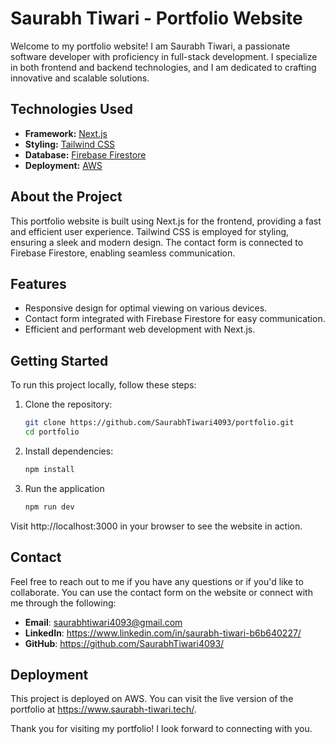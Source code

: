 # Saurabh Tiwari - Portfolio Website

Welcome to my portfolio website! I am Saurabh Tiwari, a passionate software developer with proficiency in full-stack development. I specialize in both frontend and backend technologies, and I am dedicated to crafting innovative and scalable solutions.

## Technologies Used

- **Framework:** [Next.js](https://nextjs.org/)
- **Styling:** [Tailwind CSS](https://tailwindcss.com/)
- **Database:** [Firebase Firestore](https://firebase.google.com/docs/firestore)
- **Deployment:** [AWS](https://aws.amazon.com/)

## About the Project

This portfolio website is built using Next.js for the frontend, providing a fast and efficient user experience. Tailwind CSS is employed for styling, ensuring a sleek and modern design. The contact form is connected to Firebase Firestore, enabling seamless communication.

## Features

- Responsive design for optimal viewing on various devices.
- Contact form integrated with Firebase Firestore for easy communication.
- Efficient and performant web development with Next.js.

## Getting Started

To run this project locally, follow these steps:

1. Clone the repository:

    ```bash
    git clone https://github.com/SaurabhTiwari4093/portfolio.git
    cd portfolio

3. Install dependencies:

    ```bash
    npm install

4. Run the application

    ```bash
    npm run dev
    
Visit http://localhost:3000 in your browser to see the website in action.

## Contact

Feel free to reach out to me if you have any questions or if you'd like to collaborate. You can use the contact form on the website or connect with me through the following:

- **Email**: saurabhtiwari4093@gmail.com
- **LinkedIn**: https://www.linkedin.com/in/saurabh-tiwari-b6b640227/
- **GitHub**: https://github.com/SaurabhTiwari4093/

## Deployment
This project is deployed on AWS. You can visit the live version of the portfolio at https://www.saurabh-tiwari.tech/.

Thank you for visiting my portfolio! I look forward to connecting with you.
